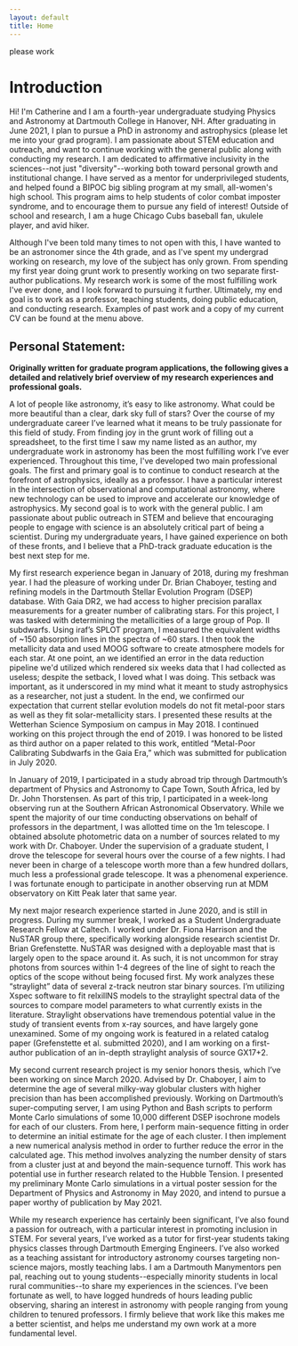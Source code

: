 ```yaml
---
layout: default
title: Home
---
```


please work

# Introduction
Hi! I'm Catherine and I am a fourth-year undergraduate studying Physics and Astronomy at Dartmouth College in Hanover, NH. After graduating in June 2021, I plan to pursue a PhD in astronomy and astrophysics (please let me into your grad program). I am passionate about STEM education and outreach, and want to continue working with the general public along with conducting my research. I am dedicated to affirmative inclusivity in the sciences--not just "diversity"--working both toward personal growth and institutional change. I have served as a mentor for underprivileged students, and helped found a BIPOC big sibling program at my small, all-women's high school. This program aims to help students of color combat imposter syndrome, and to encourage them to pursue any field of interest! Outside of school and research, I am a huge Chicago Cubs baseball fan, ukulele player, and avid hiker. 

Although I've been told many times to not open with this, I have wanted to be an astronomer since the 4th grade, and as I've spent my undergrad working on research, my love of the subject has only grown. From spending my first year doing grunt work to presently working on two separate first-author publications. My research work is some of the most fulfilling work I've ever done, and I look forward to pursuing it further. Ultimately, my end goal is to work as a professor, teaching students, doing public education, and conducting research. Examples of past work and a copy of my current CV can be found at the menu above.



## Personal Statement:
**Originally written for graduate program applications, the following gives a detailed and relatively brief overview of my research experiences and professional goals.**

A lot of people like astronomy, it’s easy to like astronomy. What could be more beautiful than a clear, dark sky full of stars? Over the course of my undergraduate career I’ve learned what it means to be truly passionate for this field of study. From finding joy in the grunt work of filling out a spreadsheet, to the first time I saw my name listed as an author, my undergraduate work in astronomy has been the most fulfilling work I’ve ever experienced. Throughout this time, I've developed two main professional goals. The first and primary goal is to continue to conduct research at the forefront of astrophysics, ideally as a professor. I have a particular interest in the intersection of observational and computational astronomy, where new technology can be used to improve and accelerate our knowledge of astrophysics. My second goal is to work with the general public. I am passionate about public outreach in STEM and believe that encouraging people to engage with science is an absolutely critical part of being a scientist. During my undergraduate years, I have gained experience on both of these fronts, and I believe that a PhD-track graduate education is the best next step for me.

My first research experience began in January of 2018, during my freshman year. I had the pleasure of working under Dr. Brian Chaboyer, testing and refining models in the Dartmouth Stellar Evolution Program (DSEP) database. With Gaia DR2, we had access to higher precision parallax measurements for a greater number of calibrating stars. For this project, I was tasked with determining the metallicities of a large group of Pop. II subdwarfs. Using iraf’s SPLOT program, I measured the equivalent widths of ~150 absorption lines in the spectra of ~60 stars. I then took the metallicity data and used MOOG software to create atmosphere models for each star. At one point, an we identified an error in the data reduction pipeline we'd utilized which rendered six weeks data that I had collected as useless; despite the setback, I loved what I was doing. This setback was important, as it underscored in my mind what it meant to study astrophysics as a researcher, not just a student. In the end, we confirmed our expectation that current stellar evolution models do not fit metal-poor stars as well as they fit solar-metallicity stars. I presented these results at the Wetterhan Science Symposium on campus in May 2018. I continued working on this project through the end of 2019. I was honored to be listed as third author on a paper related to this work, entitled “Metal-Poor Calibrating Subdwarfs in the Gaia Era,” which was submitted for publication in July 2020.

In January of 2019, I participated in a study abroad trip through Dartmouth’s department of Physics and Astronomy to Cape Town, South Africa, led by Dr. John Thorstensen. As part of this trip, I participated in a week-long observing run at the Southern African Astronomical Observatory. While we spent the majority of our time conducting observations on behalf of professors in the department, I was allotted time on the 1m telescope. I obtained absolute photometric data on a number of sources related to my work with Dr. Chaboyer. Under the supervision of a graduate student, I drove the telescope for several hours over the course of a few nights. I had never been in charge of a telescope worth more than a few hundred dollars, much less a professional grade telescope. It was a phenomenal experience. I was fortunate enough to participate in another observing run at MDM observatory on Kitt Peak later that same year.

My next major research experience started in June 2020, and is still in progress. During my summer break, I worked as a Student Undergraduate Research Fellow at Caltech. I worked under Dr. Fiona Harrison and the NuSTAR group there, specifically working alongside research scientist Dr. Brian Grefenstette. NuSTAR was designed with a deployable mast that is largely open to the space around it. As such, it is not uncommon for stray photons from sources within 1-4 degrees of the line of sight to reach the optics of the scope without being focused first. My work analyzes these “straylight” data of several z-track neutron star binary sources. I’m utilizing Xspec software to fit relxillNS models to the straylight spectral data of the sources to compare model parameters to what currently exists in the literature. Straylight observations have tremendous potential value in the study of transient events from x-ray sources, and have largely gone unexamined. Some of my ongoing work is featured in a related catalog paper (Grefenstette et al. submitted 2020), and I am working on a first-author publication of an in-depth straylight analysis of source GX17+2.

My second current research project is my senior honors thesis, which I’ve been working on since March 2020. Advised by Dr. Chaboyer, I aim to determine the age of several milky-way globular clusters with higher precision than has been accomplished previously. Working on Dartmouth’s super-computing server, I am using Python and Bash scripts to perform Monte Carlo simulations of some 10,000 different DSEP isochrone models for each of our clusters. From here, I perform main-sequence fitting in order to determine an initial estimate for the age of each cluster. I then implement a new numerical analysis method in order to further reduce the error in the calculated age. This method involves analyzing the number density of stars from a cluster just at and beyond the main-sequence turnoff. This work has potential use in further research related to the Hubble Tension. I presented my preliminary Monte Carlo simulations in a virtual poster session for the Department of Physics and Astronomy in May 2020, and intend to pursue a paper worthy of publication by May 2021. 

While my research experience has certainly been significant, I’ve also found a passion for outreach, with a particular interest in promoting inclusion in STEM. For several years, I’ve worked as a tutor for first-year students taking physics classes through Dartmouth Emerging Engineers. I’ve also worked as a teaching assistant for introductory astronomy courses targeting non-science majors, mostly teaching labs. I am a Dartmouth Manymentors pen pal, reaching out to young students--especially minority students in local rural communities--to share my experiences in the sciences. I’ve been fortunate as well, to have logged hundreds of hours leading public observing, sharing an interest in astronomy with people ranging from young children to tenured professors. I firmly believe that work like this makes me a better scientist, and helps me understand my own work at a more fundamental level.

<!--![CVpg1](https://github.com/catieslaughts/catieslaughts.github.io/blob/master/websitecvpg1.jpg)-->


<!--For more details see [GitHub Flavored Markdown](https://guides.github.com/features/mastering-markdown/).-->
